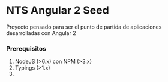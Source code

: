 # NTS Angular 2 Seed

Proyecto pensado para ser el punto de partida de aplicaciones desarrolladas con Angular 2

### Prerequisitos ###
1. NodeJS (>6.x) con NPM (>3.x)
2. Typings (>1.x)
3. 